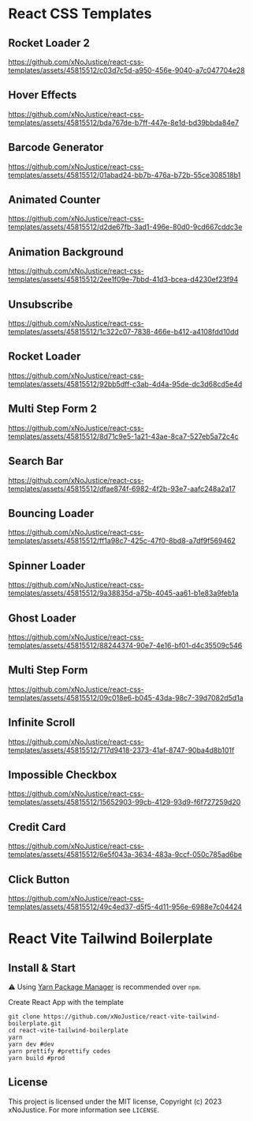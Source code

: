 # React CSS Templates

## Rocket Loader 2

https://github.com/xNoJustice/react-css-templates/assets/45815512/c03d7c5d-a950-456e-9040-a7c047704e28

## Hover Effects

https://github.com/xNoJustice/react-css-templates/assets/45815512/bda767de-b7ff-447e-8e1d-bd39bbda84e7

## Barcode Generator

https://github.com/xNoJustice/react-css-templates/assets/45815512/01abad24-bb7b-476a-b72b-55ce308518b1

## Animated Counter

https://github.com/xNoJustice/react-css-templates/assets/45815512/d2de67fb-3ad1-496e-80d0-9cd667cddc3e

## Animation Background

https://github.com/xNoJustice/react-css-templates/assets/45815512/2ee1f09e-7bbd-41d3-bcea-d4230ef23f94

## Unsubscribe

https://github.com/xNoJustice/react-css-templates/assets/45815512/1c322c07-7838-466e-b412-a4108fdd10dd

## Rocket Loader

https://github.com/xNoJustice/react-css-templates/assets/45815512/92bb5dff-c3ab-4d4a-95de-dc3d68cd5e4d

## Multi Step Form 2

https://github.com/xNoJustice/react-css-templates/assets/45815512/8d71c9e5-1a21-43ae-8ca7-527eb5a72c4c

## Search Bar

https://github.com/xNoJustice/react-css-templates/assets/45815512/dfae874f-6982-4f2b-93e7-aafc248a2a17

## Bouncing Loader

https://github.com/xNoJustice/react-css-templates/assets/45815512/ff1a98c7-425c-47f0-8bd8-a7df9f569462

## Spinner Loader

https://github.com/xNoJustice/react-css-templates/assets/45815512/9a38835d-a75b-4045-aa61-b1e83a9feb1a

## Ghost Loader

https://github.com/xNoJustice/react-css-templates/assets/45815512/88244374-90e7-4e16-bf01-d4c35509c546

## Multi Step Form

https://github.com/xNoJustice/react-css-templates/assets/45815512/09c018e6-b045-43da-98c7-39d7082d5d1a

## Infinite Scroll

https://github.com/xNoJustice/react-css-templates/assets/45815512/717d9418-2373-41af-8747-90ba4d8b101f

## Impossible Checkbox

https://github.com/xNoJustice/react-css-templates/assets/45815512/15652903-99cb-4129-93d9-f6f727259d20

## Credit Card

https://github.com/xNoJustice/react-css-templates/assets/45815512/6e5f043a-3634-483a-9ccf-050c785ad6be

## Click Button

https://github.com/xNoJustice/react-css-templates/assets/45815512/49c4ed37-d5f5-4d11-956e-6988e7c04424

# React Vite Tailwind Boilerplate

## Install & Start

⚠️ Using [Yarn Package Manager](https://yarnpkg.com) is recommended over `npm`.

Create React App with the template

```shell
git clone https://github.com/xNoJustice/react-vite-tailwind-boilerplate.git
cd react-vite-tailwind-boilerplate
yarn
yarn dev #dev
yarn prettify #prettify codes
yarn build #prod
```

## License

This project is licensed under the MIT license, Copyright (c) 2023 xNoJustice.
For more information see `LICENSE`.
